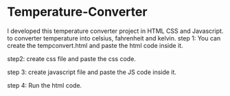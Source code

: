 # Temperature-Converter
I developed this temperature converter project in HTML CSS and Javascript. to converter temperature into celsius, fahrenheit and kelvin.
step 1:
You can create the tempconvert.html and paste the html code inside it.

step2:
create css file and paste the css code.

step 3:
create javascript file and paste the JS code inside it.

step 4:
Run the html code.
